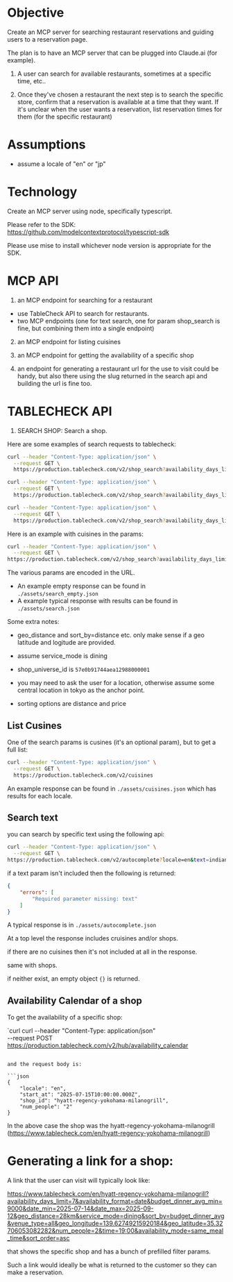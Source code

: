 # Objective

Create an MCP server for searching restaurant reservations and guiding users to a reservation page. 

The plan is to have an MCP server that can be plugged into Claude.ai (for example). 

1. A user can search for available restaurants, sometimes at a specific time, etc.. 

2. Once they've chosen a restaurant the next step is to search the specific store, confirm that a reservation is available at a time that they want. If it's unclear when the user wants a reservation, list reservation times for them (for the specific restaurant)

# Assumptions

- assume a locale of "en" or "jp"

# Technology

Create an MCP server  using node, specifically typescript.

Please refer to the SDK: https://github.com/modelcontextprotocol/typescript-sdk

Please use mise to install whichever node version is appropriate for the SDK.

# MCP API

1. an MCP endpoint for searching for a restaurant
 - use TableCheck API to search for restaurants.
 - two MCP endpoints (one for text search, one for param shop_search is fine, but combining them into a single endpoint)

2. an MCP endpoint for listing cuisines

3. an MCP endpoint for getting the availability of a specific shop

4. an endpoint for generating a restaurant url for the use to visit could be handy, but also there using the slug returned in the search api and building the url is fine too.

# TABLECHECK API

1. SEARCH SHOP: Search a shop. 

Here are some examples of search requests to tablecheck:

```bash
curl --header "Content-Type: application/json" \
  --request GET \
  https://production.tablecheck.com/v2/shop_search?availability_days_limit=7&availability_format=date&budget_dinner_avg_max=14000&date_min=2025-07-14&date_max=2025-09-12&geo_distance=8km&service_mode=dining&sort_by=distance&venue_type=all&geo_latitude=35.32706053082282&geo_longitude=139.62749215920184&num_people=2&time=19%3A00&availability_mode=same_meal_time&per_page=50&randomize_geo=1234&shop_universe_id=57e0b91744aea12988000001&include_ids=true
```

```bash
curl --header "Content-Type: application/json" \
  --request GET \
  https://production.tablecheck.com/v2/shop_search?availability_days_limit=7&availability_format=date&date_min=2025-07-14&date_max=2025-09-12&geo_distance=8km&service_mode=dining&sort_by=distance&venue_type=all&geo_latitude=35.32706053082282&geo_longitude=139.62749215920184&per_page=50&randomize_geo=1234&shop_universe_id=57e0b91744aea12988000001&include_ids=true
```

```bash
curl --header "Content-Type: application/json" \
  --request GET \
  https://production.tablecheck.com/v2/shop_search?availability_days_limit=7&availability_format=date&date_min=2025-07-14&date_max=2025-09-12&geo_distance=5km&service_mode=dining&sort_by=distance&venue_type=all&geo_latitude=35.32706053082282&geo_longitude=139.62749215920184&per_page=50&randomize_geo=1234&shop_universe_id=57e0b91744aea12988000001&include_ids=true
```

Here is an example with cuisines in the params:

```bash
curl --header "Content-Type: application/json" \
  --request GET \
https://production.tablecheck.com/v2/shop_search?availability_days_limit=7&availability_format=date&budget_dinner_avg_max=14000&date_min=2025-07-14&date_max=2025-09-12&geo_distance=14km&service_mode=dining&sort_by=distance&venue_type=all&geo_longitude=139.62749215920184&geo_latitude=35.32706053082282&num_people=2&time=19%3A00&availability_mode=same_meal_time&cuisines%5B%5D=agemono&cuisines%5B%5D=asian-noodles&per_page=50&randomize_geo=1234&shop_universe_id=57e0b91744aea12988000001&include_ids=true
```

The various params are encoded in the URL. 

- An example empty response can be found in `./assets/search_empty.json`
- A example typical response with results can be found in `./assets/search.json`

Some extra notes:

- geo_distance and sort_by=distance etc. only make sense if a geo latitude and logitude are provided.

- assume service_mode is dining

- shop_universe_id is `57e0b91744aea12988000001`

- you may need to ask the user for a location, otherwise assume some central location in tokyo as the anchor point. 

- sorting options are distance and price

## List Cusines

One of the search params is cusines (it's an optional param), but to get a full list: 

```bash
curl --header "Content-Type: application/json" \
  --request GET \
  https://production.tablecheck.com/v2/cuisines
```

An example response can be found in `./assets/cuisines.json` which has results for each locale. 

## Search text

you can search by specific text using the following api:

```bash
curl --header "Content-Type: application/json" \
  --request GET \
https://production.tablecheck.com/v2/autocomplete?locale=en&text=indian&shop_universe_id=57e0b91744aea12988000001
```

if a text param isn't included then the following is returned:

```json
{
    "errors": [
        "Required parameter missing: text"
    ]
}
```

A typical response is in `./assets/autocomplete.json`

At a top level the response includes cruisines and/or shops. 

if there are no cuisines then it's not included at all in the response.

same with shops.

if neither exist, an empty object `{}` is returned. 


## Availability Calendar of a shop

To get the availability of a specific shop:

`curl
curl --header "Content-Type: application/json" \
  --request POST \
  https://production.tablecheck.com/v2/hub/availability_calendar
```

and the request body is:

```json
{
    "locale": "en",
    "start_at": "2025-07-15T10:00:00.000Z",
    "shop_id": "hyatt-regency-yokohama-milanogrill",
    "num_people": "2"
}
```

In the above case the shop was the hyatt-regency-yokohama-milanogrill (https://www.tablecheck.com/en/hyatt-regency-yokohama-milanogrill)


# Generating a link for a shop:

A link that the user can visit will typically look like: 

https://www.tablecheck.com/en/hyatt-regency-yokohama-milanogrill?availability_days_limit=7&availability_format=date&budget_dinner_avg_min=9000&date_min=2025-07-14&date_max=2025-09-12&geo_distance=28km&service_mode=dining&sort_by=budget_dinner_avg&venue_type=all&geo_longitude=139.62749215920184&geo_latitude=35.32706053082282&num_people=2&time=19:00&availability_mode=same_meal_time&sort_order=asc

that shows the specific shop and has a bunch of prefilled filter params.

Such a link would ideally be what is returned to the customer so they can make a reservation.




